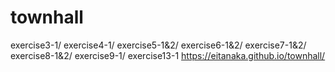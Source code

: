 # townhall
exercise3-1/
exercise4-1/
exercise5-1&2/
exercise6-1&2/
exercise7-1&2/
exercise8-1&2/
exercise9-1/
exercise13-1
https://eitanaka.github.io/townhall/
